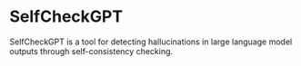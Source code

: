 # SelfCheckGPT
SelfCheckGPT is a tool for detecting hallucinations in large language model outputs through self-consistency checking.
